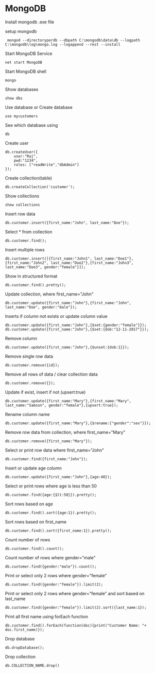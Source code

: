 # MongoDB

Install mongodb .exe file

setup mongodb

     mongod --directoryperdb --dbpath C:\mongodb\data\db --logpath C:\mongodb\log\mongo.log --logappend --rest --install

Start MongoDB Service

    net start MongoDB

Start MongoDB shell

    mongo

Show databases

    show dbs

Use database or Create database

    use mycustomers

See which database using

    db

Create user

    db.createUser({
        user:"Raj",
        pwd:"1234",
        roles: ["readWrite","dbAdmin"]
    });

Create collection(table)

    db.createCollection('customer');

Show collections

    show collections

Insert row data

    db.customer.insert({first_name:"John", last_name:"Doe"});

Select * from collection

    db.customer.find();

Insert multiple rows

    db.customer.insert([{first_name:"John1", last_name:"Doe1"},{first_name:"John2", last_name:"Doe2"},{first_name:"John3", last_name:"Doe3", gender:"female"}]);

Show in structured format

    db.customer.find().pretty();

Update collection, where first_name="John"

    db.customer.update({first_name:"John"},{first_name:"John", last_name:"Doe", gender:"male"});

Inserts if column not exists or update column value

    db.customer.update({first_name:"John"},{$set:{gender:"female"}});
    db.customer.update({first_name:"John"},{$set:{dob:"12-11-2017"}});

Remove column

    db.customer.update({first_name:"John"},{$unset:{dob:1}});
    
Remove single row data

    db.customer.remove({id});
    
Remove all rows of data / clear collection data

    db.customer.remove({});

Update if exist, insert if not (upsert:true)

    db.customer.update({first_name:"Mary"},{first_name:"Mary", last_name:"Samson", gender:"female"},{upsert:true});

Rename column name

    db.customer.update({first_name:"Mary"},{$rename:{"gender":"sex"}});

Remove row data from collection, where first_name="Mary"

    db.customer.remove({first_name:"Mary"});

Select or print row data where first_name="John"

    db.customer.find({first_name:"John"});

Insert or update age column

    db.customer.update({first_name:"John"},{age:40});

Select or print rows where age is less than 50

    db.customer.find({age:{$lt:50}}).pretty();

Sort rows based on age

    db.customer.find().sort({age:1}).pretty();

Sort rows based on first_name

    db.customer.find().sort({first_name:1}).pretty();

Count number of rows

    db.customer.find().count();

Count number of rows where gender="male"

    db.customer.find({gender:"male"}).count();

Print or select only 2 rows where gender="female"

    db.customer.find({gender:"female"}).limit(2);

Print or select only 2 rows where gender="female" and sort based on last_name

    db.customer.find({gender:"female"}).limit(2).sort({last_name:1});

Print all first name using forEach function

    db.customer.find().forEach(function(doc){print("Customer Name: "+ doc.first_name)});

Drop database

    db.dropDatabase();

Drop collection

    db.COLLECTION_NAME.drop()
